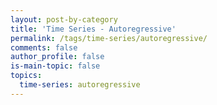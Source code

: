 ```yaml
---
layout: post-by-category
title: 'Time Series - Autoregressive'
permalink: /tags/time-series/autoregressive/
comments: false
author_profile: false
is-main-topic: false
topics:
  time-series: autoregressive
---
```

